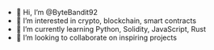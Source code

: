 - 👋 Hi, I’m @ByteBandit92
- 👀 I’m interested in crypto, blockchain, smart contracts
- 🌱 I’m currently learning Python, Solidity, JavaScript, Rust
- 💞️ I’m looking to collaborate on inspiring projects

<!---
ByteBandit92/ByteBandit92 is a ✨ special ✨ repository because its `README.md` (this file) appears on your GitHub profile.
You can click the Preview link to take a look at your changes.
--->
